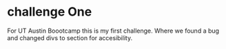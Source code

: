 # challenge One 
For UT Austin Boootcamp this is my first challenge.
Where we found a bug and changed divs to section for accesibility.
